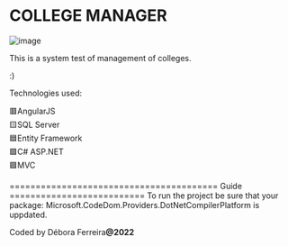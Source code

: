 # COLLEGE MANAGER
![image](https://user-images.githubusercontent.com/79454375/155453765-62772e6b-1b6d-4fb3-b1ce-9d536c22995d.png)

This is a system test of management of colleges.

:)



Technologies used:

🟥AngularJS 
<br>
🟨SQL Server
<br>
🟦Entity Framework
<br>
🟩C# ASP.NET
<br>
🟪MVC
<br>

========================================   Guide   ==========================
To run the project be sure that your package: Microsoft.CodeDom.Providers.DotNetCompilerPlatform is uppdated.




Coded by Débora Ferreira<b>@2022<b>
